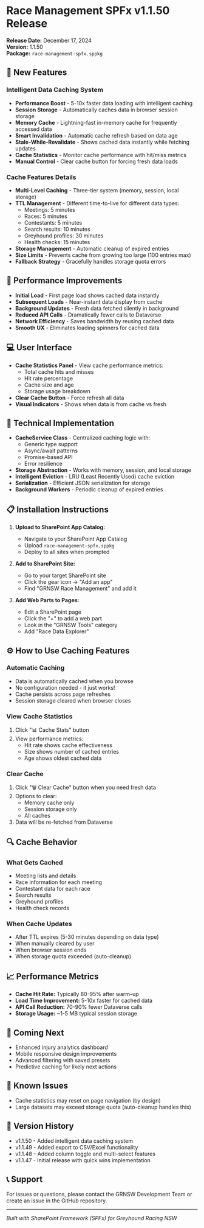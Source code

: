 # Race Management SPFx v1.1.50 Release

**Release Date:** December 17, 2024  
**Version:** 1.1.50  
**Package:** `race-management-spfx.sppkg`

## 🎉 New Features

### Intelligent Data Caching System
- **Performance Boost** - 5-10x faster data loading with intelligent caching
- **Session Storage** - Automatically caches data in browser session storage
- **Memory Cache** - Lightning-fast in-memory cache for frequently accessed data
- **Smart Invalidation** - Automatic cache refresh based on data age
- **Stale-While-Revalidate** - Shows cached data instantly while fetching updates
- **Cache Statistics** - Monitor cache performance with hit/miss metrics
- **Manual Control** - Clear cache button for forcing fresh data loads

### Cache Features Details
- **Multi-Level Caching** - Three-tier system (memory, session, local storage)
- **TTL Management** - Different time-to-live for different data types:
  - Meetings: 5 minutes
  - Races: 5 minutes
  - Contestants: 5 minutes
  - Search results: 10 minutes
  - Greyhound profiles: 30 minutes
  - Health checks: 15 minutes
- **Storage Management** - Automatic cleanup of expired entries
- **Size Limits** - Prevents cache from growing too large (100 entries max)
- **Fallback Strategy** - Gracefully handles storage quota errors

## 🚀 Performance Improvements
- **Initial Load** - First page load shows cached data instantly
- **Subsequent Loads** - Near-instant data display from cache
- **Background Updates** - Fresh data fetched silently in background
- **Reduced API Calls** - Dramatically fewer calls to Dataverse
- **Network Efficiency** - Saves bandwidth by reusing cached data
- **Smooth UX** - Eliminates loading spinners for cached data

## 💻 User Interface
- **Cache Statistics Panel** - View cache performance metrics:
  - Total cache hits and misses
  - Hit rate percentage
  - Cache size and age
  - Storage usage breakdown
- **Clear Cache Button** - Force refresh all data
- **Visual Indicators** - Shows when data is from cache vs fresh

## 🔧 Technical Implementation
- **CacheService Class** - Centralized caching logic with:
  - Generic type support
  - Async/await patterns
  - Promise-based API
  - Error resilience
- **Storage Abstraction** - Works with memory, session, and local storage
- **Intelligent Eviction** - LRU (Least Recently Used) cache eviction
- **Serialization** - Efficient JSON serialization for storage
- **Background Workers** - Periodic cleanup of expired entries

## 📋 Installation Instructions

1. **Upload to SharePoint App Catalog:**
   - Navigate to your SharePoint App Catalog
   - Upload `race-management-spfx.sppkg`
   - Deploy to all sites when prompted

2. **Add to SharePoint Site:**
   - Go to your target SharePoint site
   - Click the gear icon → "Add an app"
   - Find "GRNSW Race Management" and add it

3. **Add Web Parts to Pages:**
   - Edit a SharePoint page
   - Click the "+" to add a web part
   - Look in the "GRNSW Tools" category
   - Add "Race Data Explorer"

## ⚙️ How to Use Caching Features

### Automatic Caching
- Data is automatically cached when you browse
- No configuration needed - it just works!
- Cache persists across page refreshes
- Session storage cleared when browser closes

### View Cache Statistics
1. Click "📊 Cache Stats" button
2. View performance metrics:
   - Hit rate shows cache effectiveness
   - Size shows number of cached entries
   - Age shows oldest cached data

### Clear Cache
1. Click "🗑️ Clear Cache" button when you need fresh data
2. Options to clear:
   - Memory cache only
   - Session storage only
   - All caches
3. Data will be re-fetched from Dataverse

## 🔍 Cache Behavior

### What Gets Cached
- Meeting lists and details
- Race information for each meeting
- Contestant data for each race
- Search results
- Greyhound profiles
- Health check records

### When Cache Updates
- After TTL expires (5-30 minutes depending on data type)
- When manually cleared by user
- When browser session ends
- When storage quota exceeded (auto-cleanup)

## 📈 Performance Metrics
- **Cache Hit Rate:** Typically 80-95% after warm-up
- **Load Time Improvement:** 5-10x faster for cached data
- **API Call Reduction:** 70-90% fewer Dataverse calls
- **Storage Usage:** ~1-5 MB typical session storage

## 🚀 Coming Next
- Enhanced injury analytics dashboard
- Mobile responsive design improvements
- Advanced filtering with saved presets
- Predictive caching for likely next actions

## 📝 Known Issues
- Cache statistics may reset on page navigation (by design)
- Large datasets may exceed storage quota (auto-cleanup handles this)

## 🔄 Version History
- v1.1.50 - Added intelligent data caching system
- v1.1.49 - Added export to CSV/Excel functionality
- v1.1.48 - Added column toggle and multi-select features
- v1.1.47 - Initial release with quick wins implementation

## 📞 Support
For issues or questions, please contact the GRNSW Development Team or create an issue in the GitHub repository.

---

*Built with SharePoint Framework (SPFx) for Greyhound Racing NSW*